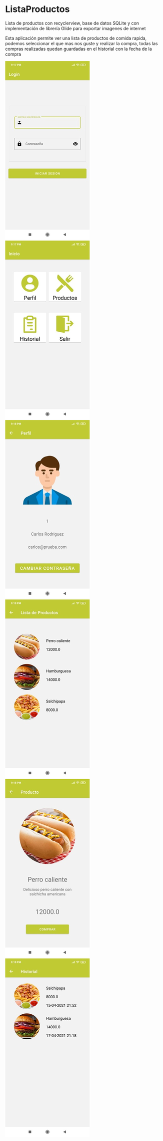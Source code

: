 # ListaProductos
Lista de productos con recyclerview, base de datos SQLite y con implementación de librería Glide para exportar imagenes de internet

Esta aplicación permite ver una lista de productos de comida rapida, podemos seleccionar el que mas nos guste y realizar la compra, todas las compras realizadas quedan guardadas en el historial con la fecha de la compra

![](img/login.jpeg)
![](img/menu.jpeg)
![](img/perfil.jpeg)
![](img/listaProductos.jpeg)
![](img/producto.jpeg)
![](img/historial.jpeg)
